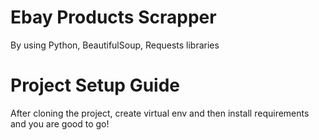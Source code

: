 # Ebay Products Scrapper
By using Python, BeautifulSoup, Requests libraries

# Project Setup Guide
After cloning the project, create virtual env and then install requirements and you are good to go!

